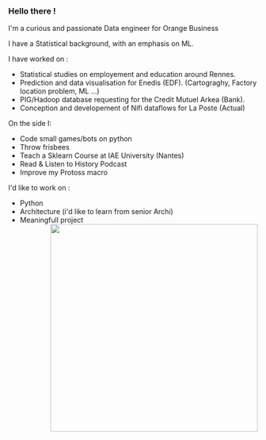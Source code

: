 ### Hello there !

I'm a curious and passionate Data engineer for Orange Business

I have a Statistical background, with an emphasis on ML.

I have worked on :
  * Statistical studies on employement and education around Rennes.
  * Prediction and data visualisation for Enedis (EDF). (Cartograghy, Factory location problem, ML ...)
  * PIG/Hadoop database requesting for the Credit Mutuel Arkea (Bank).
  * Conception and developement of Nifi dataflows for La Poste (Actual)

On the side I:
  * Code small games/bots on python
  * Throw frisbees
  * Teach a Sklearn Course at IAE University (Nantes)
  * Read  & Listen to History Podcast
  * Improve my Protoss macro

I'd like to work on :
  * Python
  * Architecture (i'd like to learn from senior Archi)
  * Meaningfull project
<a href="#"><img src="https://github-readme-stats-sigma-five.vercel.app/api/top-langs/?username=cdangeard&layout=compact&theme=radical&border_radius=8&hide_border=true&bg_color=121212&title_color=ffffff&text_color=ffffff"  align="right" width="419"></a>
